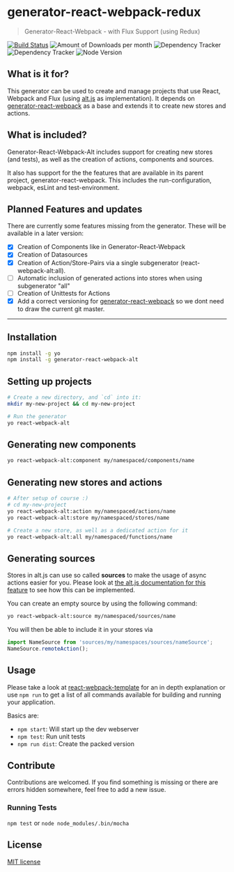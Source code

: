 # generator-react-webpack-redux
> Generator-React-Webpack - with Flux Support (using Redux)

[![Build Status](https://travis-ci.org/stylesuxx/generator-react-webpack-redux.svg?branch=master)](https://travis-ci.org/stylesuxx/generator-react-webpack-redux) ![Amount of Downloads per month](https://img.shields.io/npm/dm/generator-react-webpack-redux.svg "Amount of Downloads") ![Dependency Tracker](https://img.shields.io/david/stylesuxx/generator-react-webpack-redux.svg "Dependency Tracker") ![Dependency Tracker](https://img.shields.io/david/dev/stylesuxx/generator-react-webpack-redux.svg "Dependency Tracker") ![Node Version](https://img.shields.io/node/v/generator-react-webpack-redux.svg "Node Version")


## What is it for?
This generator can be used to create and manage projects that use React, Webpack and Flux (using [alt.js](http://alt.js.org/) as implementation). It depends on [generator-react-webpack](https://github.com/newtriks/generator-react-webpack) as a base and extends it to create new stores and actions.

## What is included?
Generator-React-Webpack-Alt includes support for creating new stores (and tests), as well as the creation of actions, components and sources.

It also has support for the the features that are available in its parent project, generator-react-webpack. This includes the run-configuration, webpack, esLint and test-environment.

## Planned Features and updates
There are currently some features missing from the generator. These will be available in a later version:

- [x] Creation of Components like in Generator-React-Webpack
- [x] Creation of Datasources
- [x] Creation of Action/Store-Pairs via a single subgenerator (react-webpack-alt:all).
- [ ] Automatic inclusion of generated actions into stores when using subgenerator "all"
- [ ] Creation of Unittests for Actions
- [x] Add a correct versioning for [generator-react-webpack](https://github.com/newtriks/generator-react-webpack) so we dont need to draw the current git master.

---

## Installation
```bash
npm install -g yo
npm install -g generator-react-webpack-alt
```

## Setting up projects
```bash
# Create a new directory, and `cd` into it:
mkdir my-new-project && cd my-new-project

# Run the generator
yo react-webpack-alt
```

## Generating new components
```bash
yo react-webpack-alt:component my/namespaced/components/name
```

## Generating new stores and actions
```bash
# After setup of course :)
# cd my-new-project
yo react-webpack-alt:action my/namespaced/actions/name
yo react-webpack-alt:store my/namespaced/stores/name

# Create a new store, as well as a dedicated action for it
yo react-webpack-alt:all my/namespaced/functions/name
```

## Generating sources
Stores in alt.js can use so called __sources__ to make the usage of async actions easier for you. Please look at [the alt.js documentation for this feature](http://alt.js.org/docs/async/) to see how this can be implemented.

You can create an empty source by using the following command:
```bash
yo react-webpack-alt:source my/namespaced/sources/name
```

You will then be able to include it in your stores via
```javascript
import NameSource from 'sources/my/namespaces/sources/nameSource';
NameSource.remoteAction();
```

## Usage
Please take a look at [react-webpack-template](https://github.com/weblogixx/react-webpack-template) for an in depth explanation or use `npm run` to get a list of all commands available for building and running your application.

Basics are:
- `npm start`: Will start up the dev webserver
- `npm test`: Run unit tests
- `npm run dist`: Create the packed version

## Contribute
Contributions are welcomed. If you find something is missing or there are errors hidden somewhere, feel free to add a new issue.

### Running Tests
`npm test` or `node node_modules/.bin/mocha`

## License
[MIT license](http://opensource.org/licenses/MIT)
